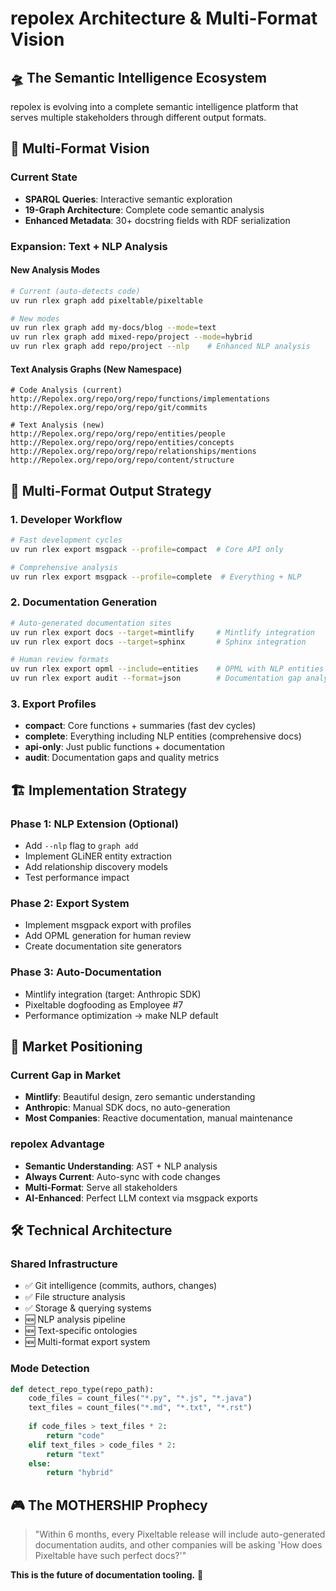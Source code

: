 # repolex Architecture & Multi-Format Vision

## 🛸 The Semantic Intelligence Ecosystem

repolex is evolving into a complete semantic intelligence platform that serves multiple stakeholders through different output formats.

## 🎯 Multi-Format Vision

### Current State
- **SPARQL Queries**: Interactive semantic exploration  
- **19-Graph Architecture**: Complete code semantic analysis
- **Enhanced Metadata**: 30+ docstring fields with RDF serialization

### Expansion: Text + NLP Analysis

#### New Analysis Modes
```bash
# Current (auto-detects code)
uv run rlex graph add pixeltable/pixeltable

# New modes
uv run rlex graph add my-docs/blog --mode=text
uv run rlex graph add mixed-repo/project --mode=hybrid
uv run rlex graph add repo/project --nlp    # Enhanced NLP analysis
```

#### Text Analysis Graphs (New Namespace)
```
# Code Analysis (current)
http://Repolex.org/repo/org/repo/functions/implementations
http://Repolex.org/repo/org/repo/git/commits

# Text Analysis (new)  
http://Repolex.org/repo/org/repo/entities/people
http://Repolex.org/repo/org/repo/entities/concepts
http://Repolex.org/repo/org/repo/relationships/mentions
http://Repolex.org/repo/org/repo/content/structure
```

## 🚀 Multi-Format Output Strategy

### 1. Developer Workflow
```bash
# Fast development cycles
uv run rlex export msgpack --profile=compact  # Core API only

# Comprehensive analysis
uv run rlex export msgpack --profile=complete  # Everything + NLP
```

### 2. Documentation Generation
```bash
# Auto-generated documentation sites
uv run rlex export docs --target=mintlify     # Mintlify integration
uv run rlex export docs --target=sphinx       # Sphinx integration

# Human review formats
uv run rlex export opml --include=entities    # OPML with NLP entities
uv run rlex export audit --format=json        # Documentation gap analysis
```

### 3. Export Profiles
- **compact**: Core functions + summaries (fast dev cycles)
- **complete**: Everything including NLP entities (comprehensive docs)
- **api-only**: Just public functions + documentation
- **audit**: Documentation gaps and quality metrics

## 🏗️ Implementation Strategy

### Phase 1: NLP Extension (Optional)
- Add `--nlp` flag to `graph add`
- Implement GLiNER entity extraction
- Add relationship discovery models
- Test performance impact

### Phase 2: Export System
- Implement msgpack export with profiles
- Add OPML generation for human review
- Create documentation site generators

### Phase 3: Auto-Documentation 
- Mintlify integration (target: Anthropic SDK)
- Pixeltable dogfooding as Employee #7
- Performance optimization → make NLP default

## 🎯 Market Positioning

### Current Gap in Market
- **Mintlify**: Beautiful design, zero semantic understanding
- **Anthropic**: Manual SDK docs, no auto-generation
- **Most Companies**: Reactive documentation, manual maintenance

### repolex Advantage
- **Semantic Understanding**: AST + NLP analysis
- **Always Current**: Auto-sync with code changes  
- **Multi-Format**: Serve all stakeholders
- **AI-Enhanced**: Perfect LLM context via msgpack exports

## 🛠️ Technical Architecture

### Shared Infrastructure
- ✅ Git intelligence (commits, authors, changes)
- ✅ File structure analysis  
- ✅ Storage & querying systems
- 🆕 NLP analysis pipeline
- 🆕 Text-specific ontologies
- 🆕 Multi-format export system

### Mode Detection
```python
def detect_repo_type(repo_path):
    code_files = count_files("*.py", "*.js", "*.java")
    text_files = count_files("*.md", "*.txt", "*.rst") 
    
    if code_files > text_files * 2:
        return "code"
    elif text_files > code_files * 2:
        return "text"  
    else:
        return "hybrid"
```

## 🎮 The MOTHERSHIP Prophecy

> "Within 6 months, every Pixeltable release will include auto-generated documentation audits, and other companies will be asking 'How does Pixeltable have such perfect docs?'"

**This is the future of documentation tooling.** 🚀